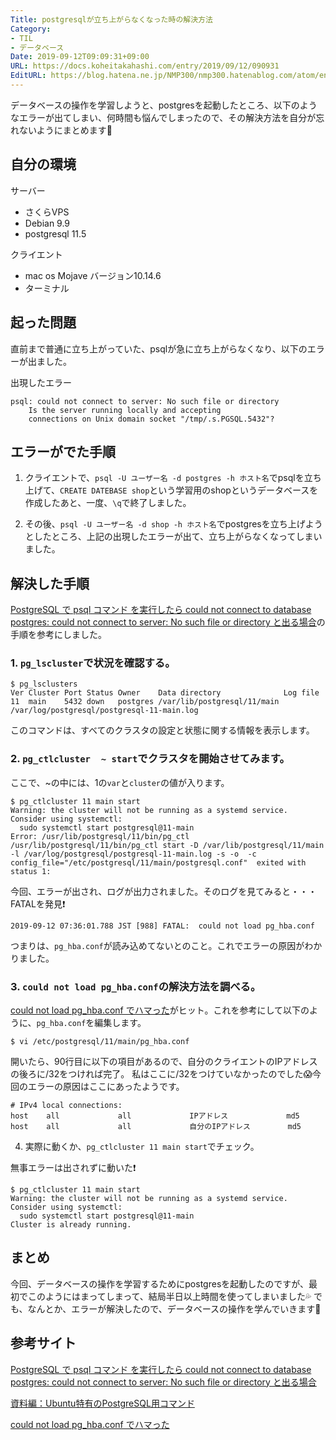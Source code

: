 ```yaml
---
Title: postgresqlが立ち上がらなくなった時の解決方法
Category:
- TIL
- データベース
Date: 2019-09-12T09:09:31+09:00
URL: https://docs.koheitakahashi.com/entry/2019/09/12/090931
EditURL: https://blog.hatena.ne.jp/NMP300/nmp300.hatenablog.com/atom/entry/26006613430748801
---
```


データベースの操作を学習しようと、postgresを起動したところ、以下のようなエラーが出てしまい、何時間も悩んでしまったので、その解決方法を自分が忘れないようにまとめます💪

## 自分の環境
サーバー

  - さくらVPS
  - Debian 9.9
  - postgresql 11.5

クライエント
 
  - mac os Mojave バージョン10.14.6
  - ターミナル

## 起った問題
直前まで普通に立ち上がっていた、psqlが急に立ち上がらなくなり、以下のエラーが出ました。

出現したエラー
```
psql: could not connect to server: No such file or directory
	Is the server running locally and accepting
	connections on Unix domain socket "/tmp/.s.PGSQL.5432"?
```

## エラーがでた手順
1. クライエントで、`psql -U ユーザー名 -d postgres -h ホスト名`でpsqlを立ち上げて、`CREATE DATEBASE shop`という学習用のshopというデータベースを作成したあと、一度、`\q`で終了しました。

2. その後、`psql -U ユーザー名 -d shop -h ホスト名`でpostgresを立ち上げようとしたところ、上記の出現したエラーが出て、立ち上がらなくなってしまいました。


## 解決した手順
[PostgreSQL で psql コマンド を実行したら could not connect to database postgres: could not connect to server: No such file or directory と出る場合](https://obel.hatenablog.jp/entry/20181027/1540588239)の手順を参考にしました。

### 1. `pg_lscluster`で状況を確認する。

```
$ pg_lsclusters
Ver Cluster Port Status Owner    Data directory              Log file
11  main    5432 down   postgres /var/lib/postgresql/11/main /var/log/postgresql/postgresql-11-main.log
```

このコマンドは、すべてのクラスタの設定と状態に関する情報を表示します。

### 2. `pg_ctlcluster  ~ start`でクラスタを開始させてみます。

ここで、~の中には、1の`var`と`cluster`の値が入ります。
```
$ pg_ctlcluster 11 main start
Warning: the cluster will not be running as a systemd service. Consider using systemctl:
  sudo systemctl start postgresql@11-main
Error: /usr/lib/postgresql/11/bin/pg_ctl /usr/lib/postgresql/11/bin/pg_ctl start -D /var/lib/postgresql/11/main -l /var/log/postgresql/postgresql-11-main.log -s -o  -c config_file="/etc/postgresql/11/main/postgresql.conf"  exited with status 1: 
```

今回、エラーが出され、ログが出力されました。そのログを見てみると・・・FATALを発見❗️
```
2019-09-12 07:36:01.788 JST [988] FATAL:  could not load pg_hba.conf
```

つまりは、`pg_hba.conf`が読み込めてないとのこと。これでエラーの原因がわかりました。

### 3. `could not load pg_hba.conf`の解決方法を調べる。

[could not load pg_hba.conf でハマった](https://qiita.com/youcune/items/7990cf36f1ae13538d61)がヒット。これを参考にして以下のように、`pg_hba.conf`を編集します。
```
$ vi /etc/postgresql/11/main/pg_hba.conf
```

開いたら、90行目に以下の項目があるので、自分のクライエントのIPアドレスの後ろに/32をつければ完了。
私はここに/32をつけていなかったのでした😱今回のエラーの原因はここにあったようです。

```
# IPv4 local connections:
host    all             all             IPアドレス             md5
host    all             all             自分のIPアドレス　　     md5
```

4. 実際に動くか、`pg_ctlcluster 11 main start`でチェック。

無事エラーは出されずに動いた❗️
```
$ pg_ctlcluster 11 main start
Warning: the cluster will not be running as a systemd service. Consider using systemctl:
  sudo systemctl start postgresql@11-main
Cluster is already running.
```


## まとめ
今回、データベースの操作を学習するためにpostgresを起動したのですが、最初でこのようにはまってしまって、結局半日以上時間を使ってしまいました💦
でも、なんとか、エラーが解決したので、データベースの操作を学んでいきます💪

## 参考サイト
[PostgreSQL で psql コマンド を実行したら could not connect to database postgres: could not connect to server: No such file or directory と出る場合](https://obel.hatenablog.jp/entry/20181027/1540588239)

[資料編：Ubuntu特有のPostgreSQL用コマンド](https://lets.postgresql.jp/documents/tutorial/ubuntu/5)

[could not load pg_hba.conf でハマった](https://qiita.com/youcune/items/7990cf36f1ae13538d61)
